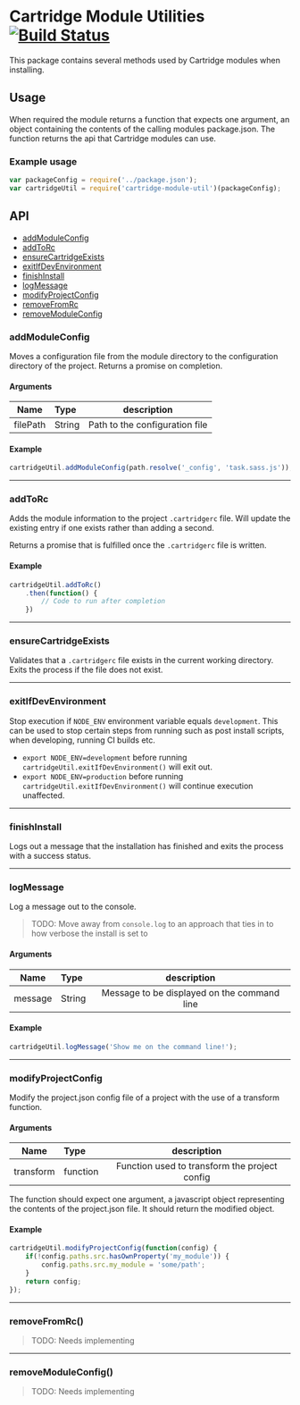 # Cartridge Module Utilities [![Build Status](https://travis-ci.org/cartridge/cartridge-module-util.svg?branch=master)](https://travis-ci.org/cartridge/cartridge-module-util)

This package contains several methods used by Cartridge modules when installing.

## Usage
When required the module returns a function that expects one argument, an object containing the contents of the calling modules package.json.
The function returns the api that Cartridge modules can use.

### Example usage

```javascript
var packageConfig = require('../package.json');
var cartridgeUtil = require('cartridge-module-util')(packageConfig);
```

API
-------
- [addModuleConfig](#addModuleConfig)
- [addToRc](#addToRc)
- [ensureCartridgeExists](#ensureCartridgeExists)
- [exitIfDevEnvironment](#exitIfDevEnvironment)
- [finishInstall](#finishInstall)
- [logMessage](#logMessage)
- [modifyProjectConfig](#modifyProjectConfig)
- [removeFromRc](#removeFromRc)
- [removeModuleConfig](#removeModuleConfig)


### addModuleConfig
Moves a configuration file from the module directory to the configuration directory of the project. Returns a promise on completion.

#### Arguments
| Name        | Type        | description                    |
| ----------- |:----------- |:------------------------------:|
| filePath    | String      | Path to the configuration file |

#### Example
```javascript
cartridgeUtil.addModuleConfig(path.resolve('_config', 'task.sass.js'));
```


-------


### addToRc

Adds the module information to the project `.cartridgerc` file. Will update the existing entry if one exists rather than adding a second.

Returns a promise that is fulfilled once the `.cartridgerc` file is written.

#### Example
```javascript
cartridgeUtil.addToRc()
	.then(function() {
		// Code to run after completion
	})
```


-------


### ensureCartridgeExists
Validates that a `.cartridgerc` file exists in the current working directory. Exits the process if the file does not exist.


-------


### exitIfDevEnvironment
Stop execution if `NODE_ENV` environment variable equals `development`. This can be used to stop certain steps from running such as post install scripts, when developing, running CI builds etc.

* `export NODE_ENV=development` before running `cartridgeUtil.exitIfDevEnvironment()` will exit out.
* `export NODE_ENV=production` before running `cartridgeUtil.exitIfDevEnvironment()` will continue execution unaffected.


-------


### finishInstall
Logs out a message that the installation has finished and exits the process with a success status.


-------


### logMessage
Log a message out to the console.

> TODO: Move away from `console.log` to an approach that ties in to how verbose the install is set to

#### Arguments
| Name        | Type        | description                     |
| ----------- |:----------- |:-------------------------------:|
| message     | String      | Message to be displayed on the command line |

#### Example
```javascript
cartridgeUtil.logMessage('Show me on the command line!');
```


-------


### modifyProjectConfig
Modify the project.json config file of a project with the use of a transform function.

#### Arguments
| Name        | Type        | description                     |
| ----------- |:----------- |:-------------------------------:|
| transform   | function    | Function used to transform the project config |

The function should expect one argument, a javascript object representing the contents of the project.json file. It should return the modified object.

#### Example
```javascript
cartridgeUtil.modifyProjectConfig(function(config) {
	if(!config.paths.src.hasOwnProperty('my_module')) {
		config.paths.src.my_module = 'some/path';
	}
	return config;
});
```


-------


### removeFromRc()
> TODO: Needs implementing


-------


### removeModuleConfig()
> TODO: Needs implementing
